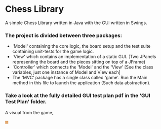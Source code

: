 #  Chess Library
A simple Chess Library written in Java with the GUI written in Swings.

### The project is divided between three packages:
- 'Model' containing the core logic, the board setup and the test suite containing unit-tests for the game logic. 
- 'View' which contains an implementation of a static GUI. (Two JPanels representing the board and the pieces sitting on top of a JFrame)
- 'Controller' which connects the 'Model' and the 'View' [See the class variables, just one instance of Model and View each]
- The 'MVC' package has a single class called 'game'. Run the Main method in this file to launch the application (Such data abstraction). 

### Take a look at the fully detailed GUI test plan pdf in the 'GUI Test Plan' folder.

A visual from the game, 

<img src="GUI Test Plan/chess.png" alt="chess board" style="height: 10px; width: 10px;">




